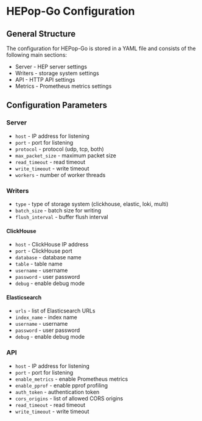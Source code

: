 # HEPop-Go Configuration

## General Structure

The configuration for HEPop-Go is stored in a YAML file and consists of the following main sections:
- Server - HEP server settings
- Writers - storage system settings
- API - HTTP API settings
- Metrics - Prometheus metrics settings

## Configuration Parameters

### Server

- `host` - IP address for listening
- `port` - port for listening
- `protocol` - protocol (udp, tcp, both)
- `max_packet_size` - maximum packet size
- `read_timeout` - read timeout
- `write_timeout` - write timeout
- `workers` - number of worker threads

### Writers

- `type` - type of storage system (clickhouse, elastic, loki, multi)
- `batch_size` - batch size for writing
- `flush_interval` - buffer flush interval

#### ClickHouse

- `host` - ClickHouse IP address
- `port` - ClickHouse port
- `database` - database name
- `table` - table name
- `username` - username
- `password` - user password
- `debug` - enable debug mode

#### Elasticsearch

- `urls` - list of Elasticsearch URLs
- `index_name` - index name
- `username` - username
- `password` - user password
- `debug` - enable debug mode


### API

- `host` - IP address for listening
- `port` - port for listening
- `enable_metrics` - enable Prometheus metrics
- `enable_pprof` - enable pprof profiling
- `auth_token` - authentication token
- `cors_origins` - list of allowed CORS origins
- `read_timeout` - read timeout
- `write_timeout` - write timeout
